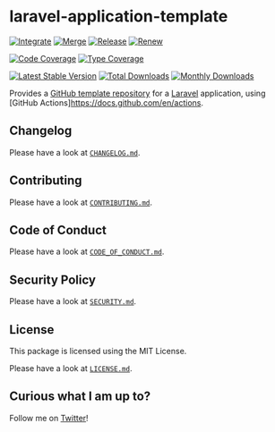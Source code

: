 # laravel-application-template

[![Integrate](https://github.com/ergebnis/laravel-application-template/workflows/Integrate/badge.svg)](https://github.com/ergebnis/laravel-application-template/actions)
[![Merge](https://github.com/ergebnis/laravel-application-template/workflows/Merge/badge.svg)](https://github.com/ergebnis/laravel-application-template/actions)
[![Release](https://github.com/ergebnis/laravel-application-template/workflows/Release/badge.svg)](https://github.com/ergebnis/laravel-application-template/actions)
[![Renew](https://github.com/ergebnis/laravel-application-template/workflows/Renew/badge.svg)](https://github.com/ergebnis/laravel-application-template/actions)

[![Code Coverage](https://codecov.io/gh/ergebnis/laravel-application-template/branch/main/graph/badge.svg)](https://codecov.io/gh/ergebnis/laravel-application-template)
[![Type Coverage](https://shepherd.dev/github/ergebnis/laravel-application-template/coverage.svg)](https://shepherd.dev/github/ergebnis/laravel-application-template)

[![Latest Stable Version](https://poser.pugx.org/ergebnis/laravel-application-template/v/stable)](https://packagist.org/packages/ergebnis/laravel-application-template)
[![Total Downloads](https://poser.pugx.org/ergebnis/laravel-application-template/downloads)](https://packagist.org/packages/ergebnis/laravel-application-template)
[![Monthly Downloads](http://poser.pugx.org/ergebnis/laravel-application-template/d/monthly)](https://packagist.org/packages/ergebnis/laravel-application-template)

Provides a [GitHub template repository](https://docs.github.com/en/repositories/creating-and-managing-repositories/creating-a-repository-from-a-template) for a [Laravel](https://laravel.com) application, using [GitHub Actions]https://docs.github.com/en/actions.

## Changelog

Please have a look at [`CHANGELOG.md`](CHANGELOG.md).

## Contributing

Please have a look at [`CONTRIBUTING.md`](.github/CONTRIBUTING.md).

## Code of Conduct

Please have a look at [`CODE_OF_CONDUCT.md`](.github/CODE_OF_CONDUCT.md).

## Security Policy

Please have a look at [`SECURITY.md`](.github/SECURITY.md).

## License

This package is licensed using the MIT License.

Please have a look at [`LICENSE.md`](LICENSE.md).

## Curious what I am up to?

Follow me on [Twitter](https://twitter.com/intent/follow?screen_name=localheinz)!
